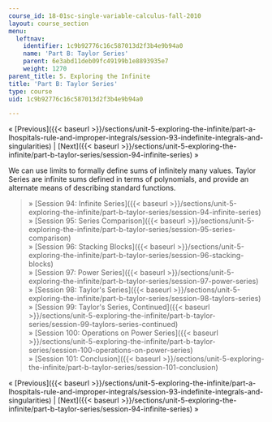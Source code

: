 ```yaml
---
course_id: 18-01sc-single-variable-calculus-fall-2010
layout: course_section
menu:
  leftnav:
    identifier: 1c9b92776c16c587013d2f3b4e9b94a0
    name: 'Part B: Taylor Series'
    parent: 6e3abd11deb09fc49199b1e8893935e7
    weight: 1270
parent_title: 5. Exploring the Infinite
title: 'Part B: Taylor Series'
type: course
uid: 1c9b92776c16c587013d2f3b4e9b94a0

---
```


« [Previous]({{< baseurl >}}/sections/unit-5-exploring-the-infinite/part-a-lhospitals-rule-and-improper-integrals/session-93-indefinite-integrals-and-singularities) | [Next]({{< baseurl >}}/sections/unit-5-exploring-the-infinite/part-b-taylor-series/session-94-infinite-series) »

We can use limits to formally define sums of infinitely many values. Taylor Series are infinite sums defined in terms of polynomials, and provide an alternate means of describing standard functions.

> » [Session 94: Infinite Series]({{< baseurl >}}/sections/unit-5-exploring-the-infinite/part-b-taylor-series/session-94-infinite-series)  
> » [Session 95: Series Comparison]({{< baseurl >}}/sections/unit-5-exploring-the-infinite/part-b-taylor-series/session-95-series-comparison)  
> » [Session 96: Stacking Blocks]({{< baseurl >}}/sections/unit-5-exploring-the-infinite/part-b-taylor-series/session-96-stacking-blocks)  
> » [Session 97: Power Series]({{< baseurl >}}/sections/unit-5-exploring-the-infinite/part-b-taylor-series/session-97-power-series)  
> » [Session 98: Taylor's Series]({{< baseurl >}}/sections/unit-5-exploring-the-infinite/part-b-taylor-series/session-98-taylors-series)  
> » [Session 99: Taylor's Series, Continued]({{< baseurl >}}/sections/unit-5-exploring-the-infinite/part-b-taylor-series/session-99-taylors-series-continued)  
> » [Session 100: Operations on Power Series]({{< baseurl >}}/sections/unit-5-exploring-the-infinite/part-b-taylor-series/session-100-operations-on-power-series)  
> » [Session 101: Conclusion]({{< baseurl >}}/sections/unit-5-exploring-the-infinite/part-b-taylor-series/session-101-conclusion)

« [Previous]({{< baseurl >}}/sections/unit-5-exploring-the-infinite/part-a-lhospitals-rule-and-improper-integrals/session-93-indefinite-integrals-and-singularities) | [Next]({{< baseurl >}}/sections/unit-5-exploring-the-infinite/part-b-taylor-series/session-94-infinite-series) »